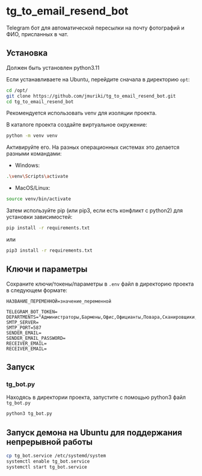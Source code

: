 # tg_to_email_resend_bot

Telegram бот для автоматической пересылки на почту фотографий и ФИО, присланных в чат.

## Установка

Должен быть установлен python3.11

Если устанавливаете на Ubuntu, перейдите сначала в директорию `opt`:
```sh
cd /opt/
git clone https://github.com/jmuriki/tg_to_email_resend_bot.git
cd tg_to_email_resend_bot
```

Рекомендуется использовать venv для изоляции проекта.

В каталоге проекта создайте виртуальное окружение:
```sh
python -m venv venv
```
Активируйте его. На разных операционных системах это делается разными командами:

- Windows:
```sh
.\venv\Scripts\activate
```

- MacOS/Linux:
```sh
source venv/bin/activate
```

Затем используйте pip (или pip3, если есть конфликт с python2) для установки зависимостей:
```sh
pip install -r requirements.txt
```
или
```sh
pip3 install -r requirements.txt
```

## Ключи и параметры

Сохраните ключи/токены/параметры в `.env` файл в директорию проекта в следующем формате:

```
НАЗВАНИЕ_ПЕРЕМЕННОЙ=значение_переменной
```

```
TELEGRAM_BOT_TOKEN=
DEPARTMENTS="Администраторы,Бармены,Офис,Официанты,Повара,Сканировщики,Техники,Хостес,Гардеробщики"
SMTP_SERVER=
SMTP_PORT=587
SENDER_EMAIL=
SENDER_EMAIL_PASSWORD=
RECEIVER_EMAIL=
RECEIVER_EMAIL=
```

## Запуск

### tg_bot.py

Находясь в директории проекта, запустите с помощью python3 файл `tg_bot.py`

```sh
python3 tg_bot.py
```

## Запуск демона на Ubuntu для поддержания непрерывной работы

```sh
cp tg_bot.service /etc/systemd/system
systemctl enable tg_bot.service
systemctl start tg_bot.service
```
